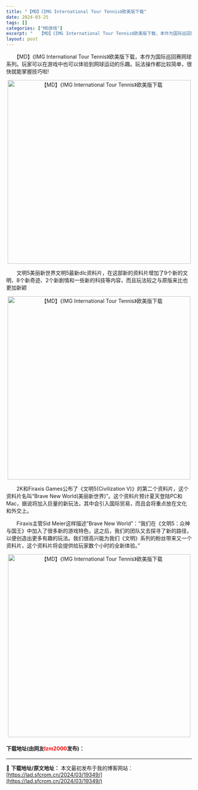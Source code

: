 ```yaml
---
title: "【MD】《IMG International Tour Tennis》欧美版下载"
date: 2024-03-25
tags: []
categories: ["MD游戏"]
excerpt: "　　【MD】《IMG International Tour Tennis》欧美版下载，本作为国际巡回赛网球系列。玩家可以在游戏中也可以体验到网球运动的乐趣。玩法操作都比较简单，很快就能掌握技巧啦! 　　文明5美丽新世界文明5最新dlc资料片，在这部新的资料片增加了9个新的文明、8个新奇迹、2个新剧情&hellip;"
layout: post
---
```


 <p>　　【MD】《IMG International Tour Tennis》欧美版下载，本作为国际巡回赛网球系列。玩家可以在游戏中也可以体验到网球运动的乐趣。玩法操作都比较简单，很快就能掌握技巧啦!</p> <p align="center"><img align="" border="0" src="https://lad.sfcrom.cn/wp-content/uploads/2024/03/20240325_66010b4cbabc3.png" width="497" alt="【MD】《IMG International Tour Tennis》欧美版下载" /></p> <p>　　文明5美丽新世界文明5最新dlc资料片，在这部新的资料片增加了9个新的文明、8个新奇迹、2个新剧情和一些新的科技等内容，而且玩法较之与原版来比也更加新颖</p> <p align="center"><img align="" border="0" src="https://lad.sfcrom.cn/wp-content/uploads/2024/03/20240325_66010b4d9f8b3.png" width="496" alt="【MD】《IMG International Tour Tennis》欧美版下载" /></p> <p>　　2K和Firaxis Games公布了《文明5(Civilization V)》的第二个资料片，这个资料片名叫&ldquo;Brave New World(美丽新世界)&rdquo;。这个资料片预计夏天登陆PC和Mac，据说将加入巨量的新玩法，其中会引入国际贸易，而且会将重点放在文化和外交上。</p> <p>　　Firaxis主管Sid Meier这样描述&ldquo;Brave New World&rdquo;：&ldquo;我们在《文明5：众神与国王》中加入了很多新的游戏特色，这之后，我们的团队又去探寻了新的路径，以便创造出更多有趣的玩法。我们很高兴能为我们《文明》系列的粉丝带来又一个资料片，这个资料片将会提供给玩家数个小时的全新体验。&rdquo;</p> <p align="center"><img align="" border="0" src="https://lad.sfcrom.cn/wp-content/uploads/2024/03/20240325_66010b4eece5f.png" width="495" alt="【MD】《IMG International Tour Tennis》欧美版下载" /></p> <p><h4>下载地址(由网友<font color="red">lzm2000</font>发布)：</h4></p> 

---
📖 **下载地址/原文地址：** 本文最初发布于我的博客网站：[https://lad.sfcrom.cn/2024/03/19349/](https://lad.sfcrom.cn/2024/03/19349/)
